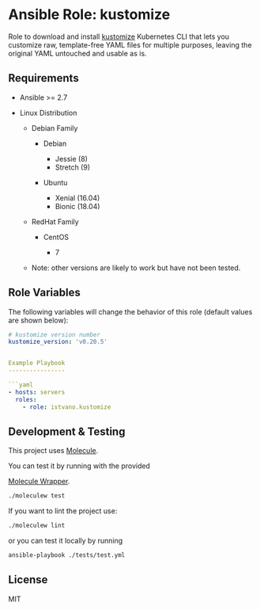 Ansible Role: kustomize
==================

Role to download and install [kustomize](https://github.com/kubernetes-sigs/kustomize) Kubernetes CLI that
 lets you customize raw, template-free YAML files for multiple purposes, leaving the original YAML untouched and usable as is.

Requirements
------------

* Ansible >= 2.7

* Linux Distribution

    * Debian Family

        * Debian

            * Jessie (8)
            * Stretch (9)

        * Ubuntu

            * Xenial (16.04)
            * Bionic (18.04)

    * RedHat Family

        * CentOS

            * 7

    * Note: other versions are likely to work but have not been tested.

Role Variables
--------------

The following variables will change the behavior of this role (default values
are shown below):

```yaml
# kustomize version number
kustomize_version: 'v0.20.5'


Example Playbook
----------------

```yaml
- hosts: servers
  roles:
    - role: istvano.kustomize
```

Development & Testing
---------------------

This project uses [Molecule](http://molecule.readthedocs.io/).

You can test it by running with the provided

[Molecule Wrapper](https://github.com/gantsign/molecule-wrapper).

```bash
./moleculew test
```

If you want to lint the project use:
```bash
./moleculew lint
```

or you can test it locally by running

```bash
ansible-playbook ./tests/test.yml
```

License
-------

MIT
